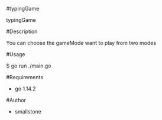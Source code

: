 #typingGame

typingGame

#Description

You can choose the gameMode want to play from two modes

#Usage

$ go run ./main.go

#Requirements

* go 1.14.2

#Author

* smallstone
